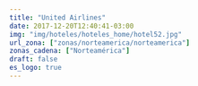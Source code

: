 ```yaml
---
title: "United Airlines"
date: 2017-12-20T12:40:41-03:00
img: "img/hoteles/hoteles_home/hotel52.jpg"
url_zona: ["zonas/norteamerica/norteamerica"]
zonas_cadena: ["Norteamérica"]
draft: false
es_logo: true
---
```

